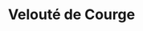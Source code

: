 ---
layout: recette
categories: [recettes]
hidden: true
lang: fr
sitemap: false
title: Velouté de Courge
type: sel
ingredients: 
  - nom: courge
  - nom: oignon
  - nom: ail
  - nom: crème fraiche
  - nom: muscade
  - nom: paprika doux
etapes:
  - label: "Préparation"
    details:
      - Couper la courge en gros dés
      - Faire cuire la courge dans de l'eau bouillante
      - Faire revenir l’oignon dans de l’huile d’olive
      - Ajouter l’ail et les épices, mettre à feu doux pendant quelques minutes
      - Mettre de coté
      - Quand la courge est cuite (vérifier avec une fourchette), essorer
      - Tout verser dans un saladier et mixer 
      - Ajouter la crème fraiche et saler
variantes:
  - label: ajouter des patates
    todo: false
  - label: ajouter des carottes (à faire cuire d'abord car ça met plus de temps que la courge)
    todo: false
---
